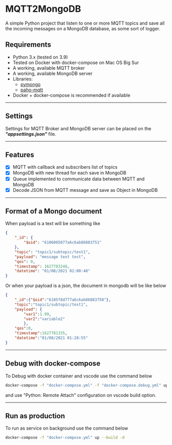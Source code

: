 # MQTT2MongoDB

A simple Python project that listen to one or more MQTT topics and save all the incoming messages on a MongoDB database, as some sort of logger.

## Requirements

- Python 3.x (tested on 3.9)
- Tested on Docker with docker-compose on Mac OS Big Sur
- A working, available MQTT broker
- A working, available MongoDB server
- Libraries:
    * [pymongo](https://pypi.org/project/pymongo/)
    * [paho-mqtt](https://pypi.org/project/paho-mqtt/)
- Docker + docker-compose is recommended if available

---

## Settings
Settings for MQTT Broker and MongoDB server can be placed on the ***"appsettings.json"*** file.

---

## Features
- [x] MQTT with callback and subscribers list of topics
- [x] MongoDB with new thread for each save in MongoDB
- [x] Queue implemented to communicate data between MQTT and MongoDB
- [x] Decode JSON from MQTT message and save as Object in MongoDB

---

## Format of a Mongo document
When payload is a text will be something like
```json
{
    "_id": {
        "$oid": "6106005077a6c6ab86883751"
    },
    "topic": "topic1/subtopic/test1",
    "payload": "message text test",
    "qos": 0,
    "timestamp": 1627783248,
    "datetime": "01/08/2021 02:00:48"
}
```
Or when your payload is a json, the document in mongodb will be like below
```json
{
    "_id":{"$oid":"6105f8d777a6c6ab86883750"},
    "topic":"topic1/subtopic/test1",
    "payload": {
        "var1":1.99,
        "var2":"variable2"
        },
    "qos":0,
    "timestamp":1627781335,
    "datetime":"01/08/2021 01:28:55"
}
```
---

## Debug with docker-compose 
To Debug with docker container and vscode use the command below
```bash
docker-compose -f "docker-compose.yml" -f "docker-compose.debug.yml" up --build -d
```
and use "Python: Remote Attach" configuration on vscode build option.

---

## Run as production
To run as service on background use the command below
```bash
docker-compose -f "docker-compose.yml" up --build -d
```


